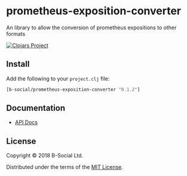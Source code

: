 # prometheus-exposition-converter

An library to allow the conversion of prometheus expositions to other formats

[![Clojars Project](https://img.shields.io/clojars/v/bsocial/prometheus-exposition-converter.svg)](https://clojars.org/bsocial/prometheus-exposition-converter)

## Install

Add the following to your `project.clj` file:

```clj
[b-social/prometheus-exposition-converter "0.1.2"]
```

## Documentation

* [API Docs](http://b-social.github.io/prometheus-exposition-converter)

## License

Copyright © 2018 B-Social Ltd.

Distributed under the terms of the 
[MIT License](http://opensource.org/licenses/MIT).
